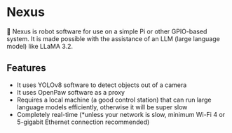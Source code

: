 # Nexus 
🤖 Nexus is robot software for use on a simple Pi or other GPIO-based system. It is made possible with the assistance of an LLM (large language model) like LLaMA 3.2.
## Features
- It uses YOLOv8 software to detect objects out of a camera
- It uses OpenPaw software as a proxy
- Requires a local machine (a good control station) that can run large language models efficiently, otherwise it will be super slow
- Completely real-time (*unless your network is slow, minimum Wi-Fi 4 or 5-gigabit Ethernet connection recommended)
